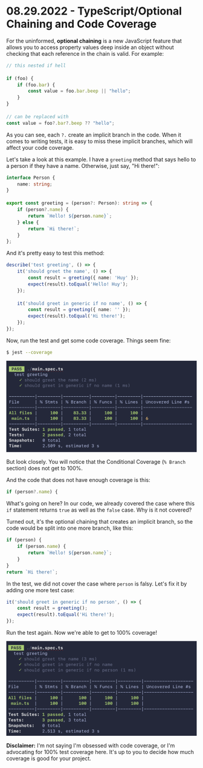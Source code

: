 # 08.29.2022 - TypeScript/Optional Chaining and Code Coverage

For the uninformed, **optional chaining** is a new JavaScript feature that allows you to access property values deep inside an object without checking that each reference in the chain is valid. For example:

```typescript
// this nested if hell

if (foo) {
    if (foo.bar) {
        const value = foo.bar.beep || "hello";
    }
}

// can be replaced with
const value = foo?.bar?.beep ?? "hello";
```

As you can see, each `?.` create an implicit branch in the code. When it comes to writing tests, it is easy to miss these implicit branches, which will affect your code coverage.

Let's take a look at this example. I have a `greeting` method that says hello to a person if they have a name. Otherwise, just say, "Hi there!":

```typescript
interface Person {
	name: string;
}

export const greeting = (person?: Person): string => {
	if (person?.name) {
		return `Hello! ${person.name}`;
	} else {
		return `Hi there!`;
	}
};
```

And it's pretty easy to test this method:

```typescript
describe('test greeting', () => {
	it('should greet the name', () => {
		const result = greeting({ name: 'Huy' });
		expect(result).toEqual('Hello! Huy');
	});

	it('should greet in generic if no name', () => {
		const result = greeting({ name: '' });
		expect(result).toEqual('Hi there!');
	});
});
```

Now, run the test and get some code coverage. Things seem fine:

```bash
$ jest --coverage
```

![](_meta/code-coverage-branch.png)

But look closely. You will notice that the Conditional Coverage (`% Branch` section) does not get to 100%.

And the code that does not have enough coverage is this:

```typescript
if (person?.name) {
```

What's going on here? In our code, we already covered the case where this `if` statement returns `true` as well as the `false` case. Why is it not covered?

Turned out, it's the optional chaining that creates an implicit branch, so the code would be split into one more branch, like this:

```typescript
if (person) {
    if (person.name) {
        return `Hello! ${person.name}`;
    }
}
return `Hi there!`;
```

In the test, we did not cover the case where `person` is falsy. Let's fix it by adding one more test case:

```typescript
it('should greet in generic if no person', () => {
    const result = greeting();
    expect(result).toEqual('Hi there!');
});
```

Run the test again. Now we're able to get to 100% coverage!

![](_meta/code-coverage-100.png)

**Disclaimer:** I'm not saying I'm obsessed with code coverage, or I'm advocating for 100% test coverage here. It's up to you to decide how much coverage is good for your project.